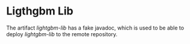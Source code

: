 # Ligthgbm Lib
The artifact _lightgbm-lib_ has a fake javadoc, which is used to be able to deploy _lightgbm-lib_ to the remote repository.
